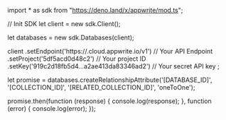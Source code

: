 import * as sdk from "https://deno.land/x/appwrite/mod.ts";

// Init SDK
let client = new sdk.Client();

let databases = new sdk.Databases(client);

client
    .setEndpoint('https://<REGION>.cloud.appwrite.io/v1') // Your API Endpoint
    .setProject('5df5acd0d48c2') // Your project ID
    .setKey('919c2d18fb5d4...a2ae413da83346ad2') // Your secret API key
;


let promise = databases.createRelationshipAttribute('[DATABASE_ID]', '[COLLECTION_ID]', '[RELATED_COLLECTION_ID]', 'oneToOne');

promise.then(function (response) {
    console.log(response);
}, function (error) {
    console.log(error);
});